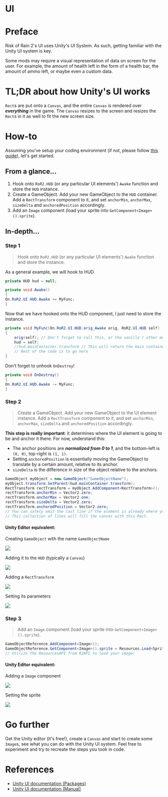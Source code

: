 # UI

# Preface

Risk of Rain 2's UI uses Unity's UI System. As such, getting familiar with the Unity UI system is key.

Some mods may require a visual representation of data on screen for the user. For example, the amount of health left in the form of a health bar, the amount of ammo left, or maybe even a custom data.

# TL;DR about how Unity's UI works

`Rect`s are put onto a `Canvas`, and the entire `Canvas` is rendered over **_everything_** in the game. The `Canvas` resizes to the screen and resizes the `Rect`s in it as well to fit the new screen size.

# How-to

Assuming you've setup your coding environment (if not, please follow [this guide](https://risk-of-thunder.github.io/R2Wiki/Mod-Creation/Getting-Started/First-Mod/)), let's get started.

## From a glance...

1. Hook onto `RoR2.HUD` (or any particular UI elements') `Awake` function and store the `HUD` instance.
1. Create a GameObject. Add your new GameObject to the `HUD` container. Add a `RectTransform` component to it, and set `anchorMin`, `anchorMax`, `sizeDelta` and `anchoredPosition` accordingly.
1. Add an `Image` component (load your sprite into `GetComponent<Image>().sprite`).

## In-depth...

### Step 1

> Hook onto `RoR2.HUD` (or any particular UI elements') `Awake` function and store the instance.

As a general example, we will hook to HUD.

```csharp
private HUD hud = null;

private void Awake()
{
On.RoR2.UI.HUD.Awake += MyFunc;
}

```

Now that we have hooked onto the HUD component, I just need to store the instance.

```csharp
private void MyFunc(On.RoR2.UI.HUD.orig_Awake orig, RoR2.UI.HUD self)
{
    orig(self); // Don't forget to call this, or the vanilla / other mods' codes will not execute!
    hud = self;
    //hud.mainContainer.transform // This will return the main container. You should put your UI elements under it or its children!
    // Rest of the code is to go here
}
```

Don't forget to unhook `OnDestroy`!

```csharp
private void OnDestroy()
{
On.RoR2.UI.HUD.Awake -= MyFunc;
}

```

### Step 2

> Create a GameObject. Add your new GameObject to the UI element instance. Add a `RectTransform` component to it, and set `anchorMin`, `anchorMax`, `sizeDelta` and `anchoredPosition` accordingly.

**This step is really important**: it determines where the UI element is going to be and anchor it there. For now, understand this:

-   The anchor positions are **_normalized from 0 to 1_**, and the bottom-left is `(0, 0)`, top-right is `(1, 1)`.
-   Setting `anchoredPosition` is essentially moving the GameObject to translate by a certain amount, relative to its anchor.
-   `sizeDelta` is the difference in size of the object relative to the anchors.

```csharp
GameObject myObject = new GameObject("GameObjectName");
myObject.transform.SetParent(hud.mainContainer.transform);
RectTransform rectTransform = myObject.AddComponent<RectTransform>();
rectTransform.anchorMin = Vector2.zero;
rectTransform.anchorMax = Vector2.one;
rectTransform.sizeDelta = Vector2.zero;
rectTransform.anchoredPosition = Vector2.zero;
// You can safely omit the last line if the element is already where you want it to be.
// This collection of lines will fill the canvas with this Rect.
```

#### Unity Editor equivalent:

Creating `GameObject` with the name `GameObjectName`

![](https://cdn.discordapp.com/attachments/443014192899948545/690173620596768770/unknown.png)

Adding it to the `HUD` (typically a `Canvas`)

![](https://cdn.discordapp.com/attachments/443014192899948545/690188956930932796/unknown.png)

Adding a `RectTransform`

![](https://cdn.discordapp.com/attachments/443014192899948545/690173740080037932/unknown.png)

Setting its parameters

![](https://cdn.discordapp.com/attachments/443014192899948545/690186566181716182/unknown.png)

### Step 3

> Add an `Image` component (load your sprite into `GetComponent<Image>().sprite`).

```csharp
GameObjectReference.AddComponent<Image>();
GameObjectReference.GetComponent<Image>().sprite = Resources.Load<Sprite>("textures/itemicons/texBearIcon");
// Utilize the ResourcesAPI from R2API to load your image!
```

#### Unity Editor equivalent:

Adding a `Image` component

![](https://cdn.discordapp.com/attachments/443014192899948545/690187998414897157/unknown.png)

Setting the sprite

![](https://cdn.discordapp.com/attachments/443014192899948545/690188096968327184/unknown.png)

# Go further

Get the Unity editor (it's free!), create a `Canvas` and start to create some `Image`s, see what you can do with the Unity UI system. Feel free to experiment and try to recreate the steps you took in code.

# References

-   [Unity UI documentation (Packages)](https://docs.unity3d.com/Packages/com.unity.ugui@1.0/manual/index.html)
-   [Unity UI documentation (Manual)](https://docs.unity3d.com/2017.3/Documentation/Manual/UISystem.html)
